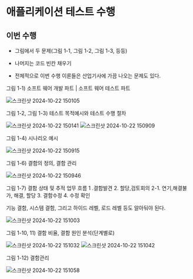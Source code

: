 # 애플리케이션 테스트 수행

이번 수행 
-

- 그림에서 두 문제(그림 1-1, 그림 1-2, 그림 1-3, 등등)

- 나머지는 코드 빈칸 채우기

- 전체적으로 이번 수행 이론들은 산업기사에 가끔 나오는 문제도 있다.


그림 1-1) 
소프트 웨어 개발 파트 | 소프트 웨어 테스트 파트

![스크린샷 2024-10-22 150105](https://github.com/user-attachments/assets/b5035913-149b-4629-a869-bff388d6bb17)

그림 1-2, 그림 1-3)
테스트 목적예시와 테스트 수행 절차

![스크린샷 2024-10-22 150141](https://github.com/user-attachments/assets/2a84b3c5-eedd-4adc-90d0-ec4531d341b5)
![스크린샷 2024-10-22 150909](https://github.com/user-attachments/assets/e4e3b59d-3862-44ef-8190-1f4bce980853)

그림 1-4)
시나리오 예시 

![스크린샷 2024-10-22 150915](https://github.com/user-attachments/assets/107fbe92-e811-4c04-bb3e-0d6afd38d3c2)

그림 1-6)
결함의 정의, 결함 관리

![스크린샷 2024-10-22 150946](https://github.com/user-attachments/assets/60df056b-6226-47bd-a64f-61069be33ec5)

그림 1-7)
결함 상태 및 추적 업무 흐름
1 .결함발견 2. 할당,검토회의 2-1. 연기,해결불가, 해결, 할당 3. 결함수정 4. 수정 확인

기능 결함, 시스템 결함, 그리고 하이드 레벨, 로드 레벨 등도 알아둬야 된다.

![스크린샷 2024-10-22 151003](https://github.com/user-attachments/assets/000bd1de-4275-4488-be5d-c9600370882b)

그림 1-10, 11)
결함 비율, 결함 원인 분석(단계별로)

![스크린샷 2024-10-22 151032](https://github.com/user-attachments/assets/28d97303-8912-4ab9-a336-d17a404eaeb3)
![스크린샷 2024-10-22 151042](https://github.com/user-attachments/assets/d572f42c-53c3-48cc-bba3-a138179ff04c)

그림 1-12)
결함관리

![스크린샷 2024-10-22 151058](https://github.com/user-attachments/assets/927780ca-c941-4a59-ac65-6a227c2bb43e)

